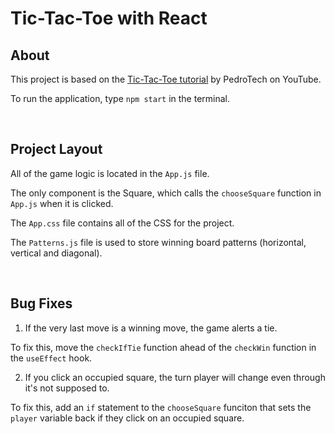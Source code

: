 # Tic-Tac-Toe with React

## About

This project is based on the [Tic-Tac-Toe tutorial](https://www.youtube.com/watch?v=3P8orW_DeEw) by PedroTech on YouTube.

To run the application, type `npm start` in the terminal.

&nbsp;



## Project Layout

All of the game logic is located in the `App.js` file.

The only component is the Square, which calls the `chooseSquare` function in `App.js` when it is clicked.

The `App.css` file contains all of the CSS for the project.

The `Patterns.js` file is used to store winning board patterns (horizontal, vertical and diagonal).

&nbsp;



## Bug Fixes

1. If the very last move is a winning move, the game alerts a tie.

To fix this, move the `checkIfTie` function ahead of the `checkWin` function in the `useEffect` hook.

2. If you click an occupied square, the turn player will change even through it's not supposed to.

To fix this, add an `if` statement to the `chooseSquare` funciton that sets the `player` variable back if they click on an occupied square.

&nbsp;


